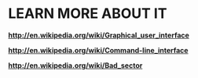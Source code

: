 # LEARN MORE ABOUT IT #

**http://en.wikipedia.org/wiki/Graphical_user_interface**

**http://en.wikipedia.org/wiki/Command-line_interface**

**http://en.wikipedia.org/wiki/Bad_sector**

